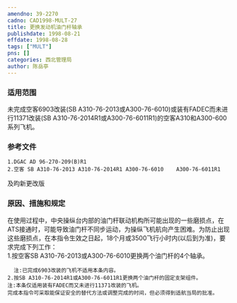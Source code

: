 ```yaml
---
amendno: 39-2270  
cadno: CAD1998-MULT-27  
title: 更换发动机油门杆轴承  
publishdate: 1998-08-21  
effdate: 1998-08-28  
tags: ["MULT"]  
pns: []  
categories: 西北管理局  
author: 陈岳亭  
---
```

  
### 适用范围  
未完成空客6903改装(SB A310-76-2013或A300-76-6010)或装有FADEC而未进行11371改装(SB A310-76-2014R1或A300-76-6011R1)的空客A310和A300-600系列飞机。  
  
<!--more-->  
### 参考文件  
    1.DGAC AD 96-270-209(B)R1  
    2.空客 SB A310-76-2013 A310-76-2014R1 A300-76-6010    A300-76-6011R1  
及昀新更改版  
  
### 原因、措施和规定  
在使用过程中，中央操纵台内部的油门杆联动机构所可能出现的一些磨损点，在ATS接通时，可能导致油门杆不同步运动，为操纵飞机航向产生困难。为防止出现这些磨损点，在本指令生效之日起，18个月或3500飞行小时内(以后到为准)，要求完成下列工作：  
    1.按空客SB A310-76-2013或A300-76-6010更换两个油门杆的4个轴承。  
      
      注:已完成6903改装的飞机不适用本条内容。  
    2.按SB A310-76-2014R1或A300-76-6011R1更换两个油门杆的固定支架组件。       注:本条仅适用装有FADEC而又未进行11371改装的飞机。  
    完成本指令可采取能保证安全的替代方法或调整完成的时间，但必须得到适航当局的批准。  
